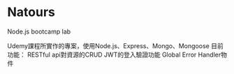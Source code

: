 # Natours
Node.js bootcamp lab

Udemy課程所實作的專案，使用Node.js、Express、Mongo、Mongoose
目前功能：
RESTful api對資源的CRUD
JWT的登入驗證功能
Global Error Handler物件
